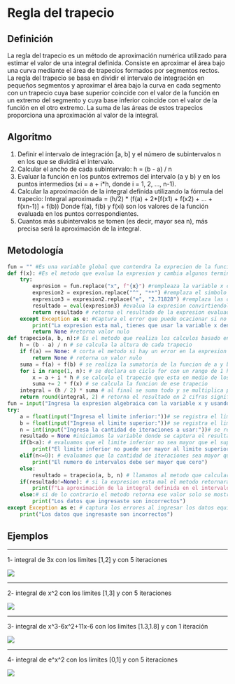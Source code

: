# Regla del trapecio
## Definición
La regla del trapecio es un método de aproximación numérica utilizado para estimar el valor de una integral definida. Consiste en aproximar el área bajo una curva mediante el área de trapecios formados por segmentos rectos. La regla del trapecio se basa en dividir el intervalo de integración en pequeños segmentos y aproximar el área bajo la curva en cada segmento con un trapecio cuya base superior coincide con el valor de la función en un extremo del segmento y cuya base inferior coincide con el valor de la función en el otro extremo. La suma de las áreas de estos trapecios proporciona una aproximación al valor de la integral.
## Algoritmo
1. Definir el intervalo de integración [a, b] y el número de subintervalos n en los que se dividirá el intervalo.
2. Calcular el ancho de cada subintervalo: h = (b - a) / n
3. Evaluar la función en los puntos extremos del intervalo (a y b) y en los puntos intermedios (xi = a + i*h, donde i = 1, 2, ..., n-1).
4. Calcular la aproximación de la integral definida utilizando la fórmula del trapecio: Integral aproximada = (h/2) * (f(a) + 2*[f(x1) + f(x2) + ... + f(xn-1)] + f(b)) Donde f(a), f(b) y f(xi) son los valores de la función evaluada en los puntos correspondientes.
5. Cuantos más subintervalos se tomen (es decir, mayor sea n), más precisa será la aproximación de la integral.
## Metodología
```python
fun = "" #Es una variable global que contendra la exprecion de la funcion a usar 
def f(x): #Es el metodo que evalua la expresion y cambia algunos terminos para hacerlo mas complencible
    try: 
        expresion = fun.replace("x", f"{x}") #rempleaza la variable x con la constante que se va a evaluar
        expresion2 = expresion.replace("^", "**") #remplaza el simbolo que nosotros conocemos para potenciar por una que python entiende como potenciador
        expresion3 = expresion2.replace("e", "2.71828") #remplaza las constantes e que estan en la expresion por su valor
        resultado = eval(expresion3) #evalua la expresion convirtiendola de algebraico a aritmetico y retorna su valor final
        return resultado # retorna el resultado de la expresion evaluada
    except Exception as e: #Captura el error que puede ocacionar si no se coloca bien la exprecion
        print("La expresion esta mal, tienes que usar la variable x dentro de la expresion y cada vez que tienes que mutiplicar un numero con una variable tienes que usar *, por ejemplo 3*x^2")
        return None #retorna valor nulo
def trapecio(a, b, n):# Es el metodo que realiza los calculos basado en la formula de la regla del trapecio
    h = (b - a) / n # se calcula la altura de cada trapecio
    if f(a) == None: # corta el metodo si hay un error en la expresion
        return None # retorna un valor nulo
    suma = f(a) + f(b) # se realiza la sumatoria de la funcion de a y b
    for i in range(1, n): # se declara un ciclo for con un rango de 1 hasta n numero de veces
        x = a + i * h # se calcula el trapecio que esta en medio de los limites 
        suma += 2 * f(x) # se calcula la funcion de ese trapecio
    integral = (h / 2) * suma # al final se suma todo y se multiplica por la hlatura sobre dos
    return round(integral, 2) # retorna el resultado en 2 cifras significativas
fun = input("Ingresa la expresion algebraica con la variable x y usando el signo de multiplicacion para cada variable x que se multiplica con un numero:") #se ingresa y asigna la expresion de la funsion en la variable global
try:
    a = float(input("Ingresa el limite inferior:"))# se registra el limite inferior en la variable a
    b = float(input("Ingresa el limite superior:"))# se registra el limite superior en la variable b
    n = int(input("Ingresa la cantidad de iteraciones a usar:"))# se registra la cantidad de iteraciones
    resultado = None #iniciamos la variable donde se captura el resultado y lo iniciamos con un valor nulo
    if(b<a): # evaluamos que el limite inferior no sea mayor que el superior
        print("El limite inferior no puede ser mayor al limite superior")
    elif(n<=0): # evaluamos que la cantidad de iteraciones sea mayor que cero
        print("El numero de intervalos debe ser mayor que cero")
    else:
        resultado = trapecio(a, b, n) # llamamos al metodo que calculara la integral por el metodo de trapecio
    if(resultado!=None): # si la expresion esta mal el metodo retornara un valor nulo aqui nos aseguramos de que resultados no tenga ese valor
        print(f"La aproximación de la integral definida en el intervalo [{a}, {b}] con {n} subintervalos es: {resultado}")
    else:# si de lo contrario el metodo retorna ese valor solo se mostrara un mensaje que los datos ingresados esta mal
        print("Los datos que ingresaste son incorrectos")
except Exception as e: # captura los errores al ingresar los datos equivocados, como poner letras al ingresar los limites o la cantidad de iteraciones
    print("Los datos que ingresaste son incorrectos")
```

## Ejemplos

------------

1- integral de 3x con los limites [1,2] y con 5 iteraciones

![](https://github.com/Mexta46/Metodos_Numericos_Tema4/blob/5c7777286b6019879cf835fdd1e5f454de3653ed/Imagenes/Ejercicio1T.png)

------------

2- integral de x^2 con los limites [1,3] y con 5 iteraciones

![](https://github.com/Mexta46/Metodos_Numericos_Tema4/blob/5c7777286b6019879cf835fdd1e5f454de3653ed/Imagenes/Ejercicio2T.png)

------------

3- integral de x^3-6x^2+11x-6 con los limites [1.3,1.8] y con 1 iteración

![](https://github.com/Mexta46/Metodos_Numericos_Tema4/blob/5c7777286b6019879cf835fdd1e5f454de3653ed/Imagenes/Ejercicio3T.png)

------------

4- integral de e^x^2 con los limites [0,1] y con 5 iteraciones

![](https://github.com/Mexta46/Metodos_Numericos_Tema4/blob/5c7777286b6019879cf835fdd1e5f454de3653ed/Imagenes/Ejercicio4T.png)

